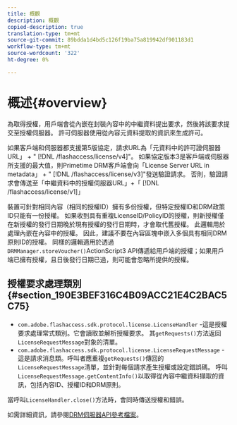 ```yaml
---
title: 概觀
description: 概觀
copied-description: true
translation-type: tm+mt
source-git-commit: 89bdda1d4bd5c126f19ba75a819942df901183d1
workflow-type: tm+mt
source-wordcount: '322'
ht-degree: 0%

---
```



# 概述{#overview}

為取得授權，用戶端會從內嵌在封裝內容中的中繼資料提出要求，然後將該要求提交至授權伺服器。 許可伺服器使用從內容元資料提取的資訊來生成許可。

如果客戶端和伺服器都支援第5版協定，請求URL為「元資料中的許可證伺服器URL」 + &quot; [!DNL /flashaccess/license/v4]&quot;。 如果協定版本3是客戶端或伺服器所支援的最大值，則Primetime DRM客戶端會向「License Server URL in metadata」 + &quot; [!DNL /flashaccess/license/v3]&quot;發送驗證請求。 否則，驗證請求會傳送至「中繼資料中的授權伺服器URL」+「 [!DNL /flashaccess/license/v1]」

裝置可針對相同內容（相同的授權ID）擁有多份授權，但特定授權ID和DRM政策ID只能有一份授權。 如果收到具有重複LicenseID/PolicyID的授權，則新授權僅在新授權的發行日期晚於現有授權的發行日期時，才會取代舊授權。 此邏輯用於處理內嵌在內容中的授權。 因此，建議不要在內容區塊中嵌入多個具有相同DRM原則ID的授權。 同樣的邏輯適用於透過`DRMManager.storeVoucher()`ActionScript3 API傳遞給用戶端的授權；如果用戶端已擁有授權，且日後發行日期已過，則可能會忽略所提供的授權。

## 授權要求處理類別{#section_190E3BEF316C4B09ACC21E4C2BAC5C75}

* `com.adobe.flashaccess.sdk.protocol.license.LicenseHandler` -這是授權要求處理常式類別。它會讀取並解析授權要求。 其`getRequests()`方法返回`LicenseRequestMessage`對象的清單。
* `com.adobe.flashaccess.sdk.protocol.license.LicenseRequestMessage` -這是請求消息類。呼叫者應重複`getRequests()`傳回的`LicenseRequestMessage`清單，並針對每個請求產生授權或設定錯誤碼。 呼叫`LicenseRequestMessage.getContentInfo()`以取得從內容中繼資料擷取的資訊，包括內容ID、授權ID和DRM原則。

當呼叫`LicenseHandler.close()`方法時，會同時傳送授權和錯誤。

如需詳細資訊，請參閱[DRM伺服器API參考檔案](https://help.adobe.com/en_US/primetime/api/drm-apis/server/javadocs-flashaccess-pro/overview-summary.html)。
